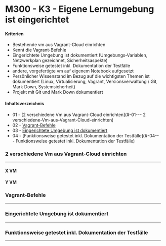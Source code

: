 M300 - K3 - Eigene Lernumgebung ist eingerichtet
===================

#### Kriterien

* Bestehende vm aus Vagrant-Cloud einrichten
* Kennt die Vagrant-Befehle
* Eingerichtete Umgebung ist dokumentiert (Umgebungs-Variablen, Netzwerkplan gezeichnet, Sicherheitsaspekte)
* Funktionsweise getestet inkl. Dokumentation der Testfälle
* andere, vorgefertigte vm auf eigenem Notebook aufgesetzt
* Persönlicher Wissenstand im Bezug auf die wichtigsten Themen ist dokumentiert (Linux, Virtualisierung, Vagrant, Versionsverwaltung /  Git, Mark Down, Systemsicherheit)
* Projekt mit Git und Mark Down dokumentiert

#### Inhaltsverzeichnis

* 01 - [2 verschiedene Vm aus Vagrant-Cloud einrichten](#-01--- 2 verschiedene-Vm-aus-Vagrant-Cloud-einrichten)
* 02 - [Vagrant-Befehle](#-02---Vagrant-Befehle)
* 03 - [Eingerichtete Umgebung ist dokumentiert](#-03---Lernschritte)
* 04 - [Funktionsweise getestet inkl. Dokumentation der Testfälle](#-04--- Funktionsweise getestet inkl. Dokumentation der Testfälle)






### 2 verschiedene Vm aus Vagrant-Cloud einrichten 
***
#### X VM
#### Y VM

### Vagrant-Befehle 
***
### Eingerichtete Umgebung ist dokumentiert
***
### Funktionsweise getestet inkl. Dokumentation der Testfälle
***


